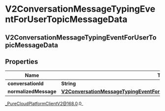 # V2ConversationMessageTypingEventForUserTopicMessageData

## V2ConversationMessageTypingEventForUserTopicMessageData

## Properties

|Name | Type | Description | Notes|
|------------ | ------------- | ------------- | -------------|
| **conversationId** | **String** |  | [optional] |
| **normalizedMessage** | [**V2ConversationMessageTypingEventForUserTopicConversationNormalizedMessage**](V2ConversationMessageTypingEventForUserTopicConversationNormalizedMessage) |  | [optional] |



_PureCloudPlatformClientV2@168.0.0_
